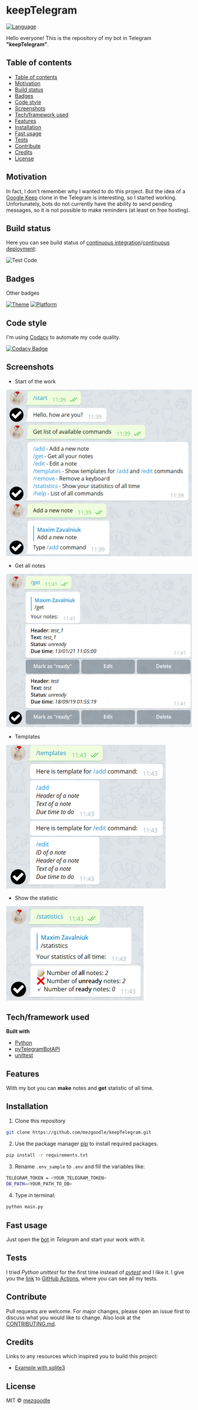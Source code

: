 # keepTelegram

[![Language](https://img.shields.io/badge/language-python-brightgreen?style=flat-square)](https://www.python.org/)

Hello everyone! This is the repository of my bot in Telegram **"keepTelegram"**.

## Table of contents

- [Table of contents](#table-of-contents)
- [Motivation](#motivation)
- [Build status](#build-status)
- [Badges](#badges)
- [Code style](#code-style)
- [Screenshots](#screenshots)
- [Tech/framework used](#techframework-used)
- [Features](#features)
- [Installation](#installation)
- [Fast usage](#fast-usage)
- [Tests](#tests)
- [Contribute](#contribute)
- [Credits](#credits)
- [License](#license)

## Motivation

In fact, I don't remember why I wanted to do this project. But the idea of a [Google Keep](https://keep.google.com/) clone in the Telegram is interesting, so I started working. Unfortunately, bots do not currently have the ability to send pending messages, so it is not possible to make reminders (at least on free hosting).

## Build status

Here you can see build status of [continuous integration](https://en.wikipedia.org/wiki/Continuous_integration)/[continuous deployment](https://en.wikipedia.org/wiki/Continuous_deployment):

![Test Code](https://github.com/mezgoodle/keepTelegram/workflows/Test%20Code/badge.svg)

## Badges

Other badges

[![Theme](https://img.shields.io/badge/Theme-Bot-brightgreen?style=flat-square)](https://uk.wikipedia.org/wiki/%D0%A0%D0%BE%D0%B1%D0%BE%D1%82_(%D0%BF%D1%80%D0%BE%D0%B3%D1%80%D0%B0%D0%BC%D0%B0))
[![Platform](https://img.shields.io/badge/Platform-Telegram-brightgreen?style=flat-square)](https://telegram.org/)

## Code style

I'm using [Codacy](https://www.codacy.com/) to automate my code quality.

[![Codacy Badge](https://app.codacy.com/project/badge/Grade/9ad5c7e70f0d4484bffaf07965543539)](https://www.codacy.com/gh/mezgoodle/keepTelegram/dashboard?utm_source=github.com&amp;utm_medium=referral&amp;utm_content=mezgoodle/keepTelegram&amp;utm_campaign=Badge_Grade)

## Screenshots

- Start of the work

![Screenshot 1](https://raw.githubusercontent.com/mezgoodle/images/master/keepTelegram1.png)

- Get all notes

![Screenshot 2](https://raw.githubusercontent.com/mezgoodle/images/master/keepTelegram2.png)

- Templates

![Screenshot 3](https://raw.githubusercontent.com/mezgoodle/images/master/keepTelegram3.png)

- Show the statistic

![Screenshot 4](https://raw.githubusercontent.com/mezgoodle/images/master/keepTelegram4.png)


## Tech/framework used

**Built with**

- [Python](https://electron.atom.io)
- [pyTelegramBotAPI](https://github.com/eternnoir/pyTelegramBotAPI)
- [unittest](https://docs.python.org/3/library/unittest.html)

## Features

With my bot you can **make** notes and **get** statistic of all time.

## Installation

1. Clone this repository

```bash
git clone https://github.com/mezgoodle/keepTelegram.git
```

2. Use the package manager [pip](https://pip.pypa.io/en/stable/) to install required packages.

```bash
pip install -r requirements.txt
```

3. Rename `.env_sample` to `.env` and fill the variables like:

```bash
TELEGRAM_TOKEN = <YOUR_TELEGRAM_TOKEN>
DB_PATH=<YOUR_PATH_TO_DB>
```

4. Type in terminal:

```bash
python main.py
```

## Fast usage

Just open the [bot](t.me/tgkeepBot) in _Telegram_ and start your work with it.

## Tests

I tried _Python unittest_ for the first time instead of [_pytest_](https://docs.pytest.org/en/stable/) and I like it. I give you the [link](https://github.com/mezgoodle/keepTelegram/actions?query=workflow%3A%22Test+Code%22) to [GitHub Actions](https://github.com/features/actions), where you can see all my tests.

## Contribute

Pull requests are welcome. For major changes, please open an issue first to discuss what you would like to change. Also look at the [CONTRIBUTING.md](https://github.com/mezgoodle/keepTelegram/blob/master/CONTRIBUTING.md).

## Credits

Links to any resources which inspired you to build this project:

- [Example with sqlite3](https://python-scripts.com/sqlite)

## License

MIT © [mezgoodle](https://github.com/mezgoodle)
